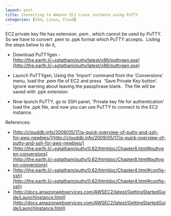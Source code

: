 ```yaml
---
layout: post
title: Connecting to Amazon EC2 Linux instance using PuTTY
categories: [SSH, Linux, Cloud]
---
```


EC2 private key file has extension .pem , which cannot be used by PuTTY. So we have to convert .pem to .ppk format which PuTTY accepts.  Listing the steps below to do it,

* Download PuTTYgen - 
[http://the.earth.li/~sgtatham/putty/latest/x86/puttygen.exe](http://the.earth.li/~sgtatham/putty/latest/x86/puttygen.exe)
	
* Launch PuTTYgen, Using the 'Import' command from the ‘Conversions’ menu, load the .pem file of EC2 and press  'Save Private Key button'. Ignore warning about leaving the passphrase blank.  The file will be saved with .ppk extension

* Now launch PuTTY, go to SSH panel, 'Private key file for authentication' load the .ppk file, and now you can use PuTTY to connect to the EC2 instance.

References:
- [http://clouddb.info/2009/05/17/a-quick-overview-of-putty-and-ssh-for-aws-newbies/](http://clouddb.info/2009/05/17/a-quick-overview-of-putty-and-ssh-for-aws-newbies/)
- [http://the.earth.li/~sgtatham/putty/0.62/htmldoc/Chapter8.html#puttygen-conversions](http://the.earth.li/~sgtatham/putty/0.62/htmldoc/Chapter8.html#puttygen-conversions)
- [http://the.earth.li/~sgtatham/putty/0.62/htmldoc/Chapter4.html#config-ssh](http://the.earth.li/~sgtatham/putty/0.62/htmldoc/Chapter4.html#config-ssh)
- [http://docs.amazonwebservices.com/AWSEC2/latest/GettingStartedGuide/LaunchInstance.html](http://docs.amazonwebservices.com/AWSEC2/latest/GettingStartedGuide/LaunchInstance.html)